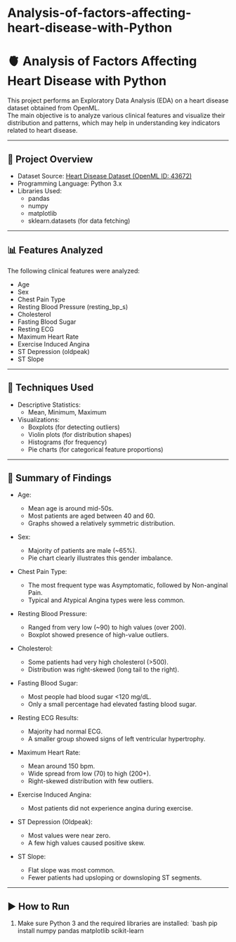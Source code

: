 # Analysis-of-factors-affecting-heart-disease-with-Python
# 🫀 Analysis of Factors Affecting Heart Disease with Python

This project performs an Exploratory Data Analysis (EDA) on a heart disease dataset obtained from OpenML.  
The main objective is to analyze various clinical features and visualize their distribution and patterns, which may help in understanding key indicators related to heart disease.

---

## 📁 Project Overview

- Dataset Source: [Heart Disease Dataset (OpenML ID: 43672)](https://www.openml.org/d/43672)
- Programming Language: Python 3.x
- Libraries Used:
  - pandas
  - numpy
  - matplotlib
  - sklearn.datasets (for data fetching)

---

## 📊 Features Analyzed

The following clinical features were analyzed:

- Age
- Sex
- Chest Pain Type
- Resting Blood Pressure (resting_bp_s)
- Cholesterol
- Fasting Blood Sugar
- Resting ECG
- Maximum Heart Rate
- Exercise Induced Angina
- ST Depression (oldpeak)
- ST Slope

---

## 🧪 Techniques Used

- Descriptive Statistics:
  - Mean, Minimum, Maximum
- Visualizations:
  - Boxplots (for detecting outliers)
  - Violin plots (for distribution shapes)
  - Histograms (for frequency)
  - Pie charts (for categorical feature proportions)

---

## 📌 Summary of Findings

- Age:
  - Mean age is around mid-50s.
  - Most patients are aged between 40 and 60.
  - Graphs showed a relatively symmetric distribution.

- Sex:
  - Majority of patients are male (~65%).
  - Pie chart clearly illustrates this gender imbalance.

- Chest Pain Type:
  - The most frequent type was Asymptomatic, followed by Non-anginal Pain.
  - Typical and Atypical Angina types were less common.

- Resting Blood Pressure:
  - Ranged from very low (~90) to high values (over 200).
  - Boxplot showed presence of high-value outliers.

- Cholesterol:
  - Some patients had very high cholesterol (>500).
  - Distribution was right-skewed (long tail to the right).

- Fasting Blood Sugar:
  - Most people had blood sugar <120 mg/dL.
  - Only a small percentage had elevated fasting blood sugar.

- Resting ECG Results:
  - Majority had normal ECG.
  - A smaller group showed signs of left ventricular hypertrophy.

- Maximum Heart Rate:
  - Mean around 150 bpm.
  - Wide spread from low (70) to high (200+).
  - Right-skewed distribution with few outliers.

- Exercise Induced Angina:
  - Most patients did not experience angina during exercise.

- ST Depression (Oldpeak):
  - Most values were near zero.
  - A few high values caused positive skew.

- ST Slope:
  - Flat slope was most common.
  - Fewer patients had upsloping or downsloping ST segments.

---

## ▶️ How to Run

1. Make sure Python 3 and the required libraries are installed:
`bash
pip install numpy pandas matplotlib scikit-learn
